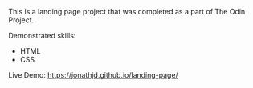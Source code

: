 This is a landing page project that was completed as a part of The Odin Project.

Demonstrated skills:
- HTML
- CSS

Live Demo: https://jonathjd.github.io/landing-page/
